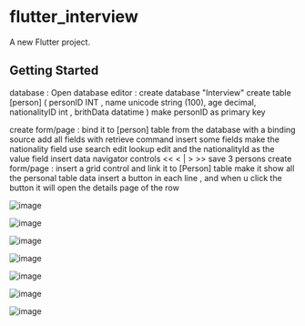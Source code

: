 # flutter_interview

A new Flutter project.

## Getting Started

database : 
Open database editor : 
	create database "Interview"
	create table [person] (
			personID INT ,
			name unicode string (100),
			age decimal,
			nationalityID int ,
			brithData  datatime
			)
		make personID as primary key

create form/page :
	bind it to [person] table from the database with a binding source 
	add all fields with retrieve command
	insert some fields 
	make the nationality field use search edit lookup edit and the nationalityId as the value field insert data navigator controls 
	<< < | > >> 
	save 3 persons
create form/page :
	insert a grid control and link it to [Person] table 
	make it show all the personal table data 
	insert a button in each line , and when u click the button it will open the details page of the row

 
![image](https://github.com/MahmooudDarwish/flutter_interview/assets/147933220/e2afd8da-21bb-4f12-8db8-c1ba5af5ed5d)

![image](https://github.com/MahmooudDarwish/flutter_interview/assets/147933220/b290400c-b21d-4453-9241-1ed62dbf95b2)

![image](https://github.com/MahmooudDarwish/flutter_interview/assets/147933220/bcde818e-9c55-4df7-bf74-1b0bfa71a9a7)

![image](https://github.com/MahmooudDarwish/flutter_interview/assets/147933220/0c57e99d-0cf6-4b0c-8b80-c29be2a65764)

![image](https://github.com/MahmooudDarwish/flutter_interview/assets/147933220/75323bca-02eb-4b34-bd8f-a707a6b8315b)

![image](https://github.com/MahmooudDarwish/flutter_interview/assets/147933220/c2a9150b-95c4-43c2-8c65-fac215df3172)

![image](https://github.com/MahmooudDarwish/flutter_interview/assets/147933220/f53f65b4-c7ce-49ea-bf89-c2f3eafca350)







 
 
